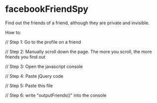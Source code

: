 # facebookFriendSpy
 Find out the friends of a friend, although they are private and invisible.

 How to:

// Step 1: Go to the profile on a friend

// Step 2: Manually scroll down the page. The more you scroll, the more friends you find out

// Step 3: Open the javascript console

// Step 4: Paste jQuery code

// Step 5: Paste this file

// Step 6: write "outputFriends()" into the console

